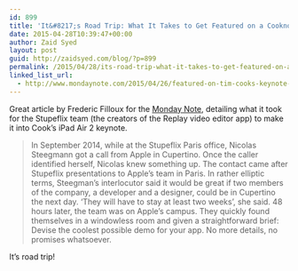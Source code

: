 ```yaml
---
id: 899
title: 'It&#8217;s Road Trip: What It Takes to Get Featured on a Cooknote'
date: 2015-04-28T10:39:47+00:00
author: Zaid Syed
layout: post
guid: http://zaidsyed.com/blog/?p=899
permalink: /2015/04/28/its-road-trip-what-it-takes-to-get-featured-on-a-cooknote/
linked_list_url:
  - http://www.mondaynote.com/2015/04/26/featured-on-tim-cooks-keynote-what-it-takes/
---
```

Great article by Frederic Filloux for the [Monday Note](http://www.mondaynote.com/2015/04/26/featured-on-tim-cooks-keynote-what-it-takes/), detailing what it took for the Stupeflix team (the creators of the Replay video editor app) to make it into Cook&#8217;s iPad Air 2 keynote.

> In September 2014, while at the Stupeflix Paris office, Nicolas Steegmann got a call from Apple in Cupertino. Once the caller identified herself, Nicolas knew something up. The contact came after Stupeflix presentations to Apple’s team in Paris. In rather elliptic terms, Steegman’s interlocutor said it would be great if two members of the company, a developer and a designer, could be in Cupertino the next day. ‘They will have to stay at least two weeks’, she said. 48 hours later, the team was on Apple’s campus. They quickly found themselves in a windowless room and given a straightforward brief: Devise the coolest possible demo for your app. No more details, no promises whatsoever. 

It&#8217;s road trip!